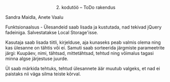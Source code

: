 <p align="center">2. kodutöö – ToDo rakendus</p>

Sandra Maidla, Anete Vaalu

Funktsionaalsus - Ülesandeid saab lisada ja kustutada, nad tekivad jQuery fadeiniga. Salvestatakse Local Storage'isse.

Kasutaja saab lisada tiitli, kirjelduse, aja kunaseks peab valmis olema ning kas ülesanne on tähtis või ei. Samuti saab sorteerida järgmiste parameetrite järgi: Kuupäev, nimi, tähtsad, mittetähtsad, tehtud ning võimalus tagasi minna algse järjestuse juurde.

Ül saab märkida tehtuks, tehtud ülesannete äär muutub valgeks, et nad ei paistaks nii väga silma teiste kõrval.
